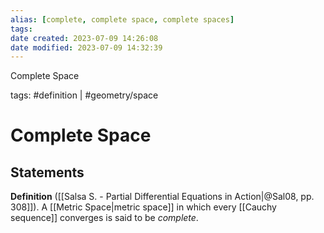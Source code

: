 ```yaml
---
alias: [complete, complete space, complete spaces]
tags: 
date created: 2023-07-09 14:26:08
date modified: 2023-07-09 14:32:39
---
```


Complete Space

tags: #definition | #geometry/space

# Complete Space

## Statements

**Definition** ([[Salsa S. - Partial Differential Equations in Action|@Sal08, pp. 308]]). A [[Metric Space|metric space]] in which every [[Cauchy sequence]] converges is said to be _complete_.
